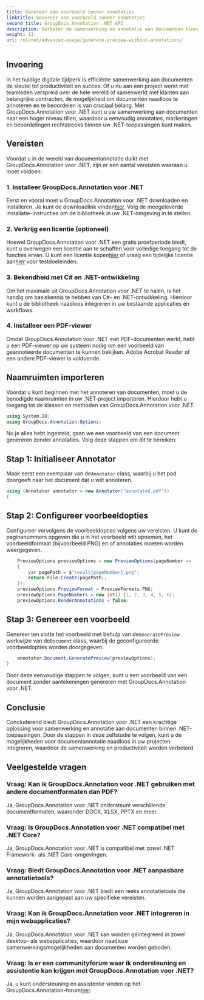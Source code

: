 ```yaml
---
title: Genereer een voorbeeld zonder annotaties
linktitle: Genereer een voorbeeld zonder annotaties
second_title: GroupDocs.Annotation .NET API
description: Verbeter de samenwerking en annotatie aan documenten binnen .NET-toepassingen met GroupDocs.Annotation voor .NET. Met deze krachtige bibliotheek kunt u eenvoudig documenten annoteren, markeren en beoordelen.
weight: 13
url: /nl/net/advanced-usage/generate-preview-without-annotations/
---
```

## Invoering
In het huidige digitale tijdperk is efficiënte samenwerking aan documenten de sleutel tot productiviteit en succes. Of u nu aan een project werkt met teamleden verspreid over de hele wereld of samenwerkt met klanten aan belangrijke contracten, de mogelijkheid om documenten naadloos te annoteren en te beoordelen is van cruciaal belang. Met GroupDocs.Annotation voor .NET kunt u uw samenwerking aan documenten naar een hoger niveau tillen, waardoor u eenvoudig annotaties, markeringen en beoordelingen rechtstreeks binnen uw .NET-toepassingen kunt maken.
## Vereisten
Voordat u in de wereld van documentannotatie duikt met GroupDocs.Annotation voor .NET, zijn er een aantal vereisten waaraan u moet voldoen:
### 1. Installeer GroupDocs.Annotation voor .NET
 Eerst en vooral moet u GroupDocs.Annotation voor .NET downloaden en installeren. Je kunt de downloadlink vinden[hier](https://releases.groupdocs.com/annotation/net/). Volg de meegeleverde installatie-instructies om de bibliotheek in uw .NET-omgeving in te stellen.
### 2. Verkrijg een licentie (optioneel)
Hoewel GroupDocs.Annotation voor .NET een gratis proefperiode biedt, kunt u overwegen een licentie aan te schaffen voor volledige toegang tot de functies ervan. U kunt een licentie kopen[hier](https://purchase.groupdocs.com/buy) of vraag een tijdelijke licentie aan[hier](https://purchase.groupdocs.com/temporary-license/) voor testdoeleinden.
### 3. Bekendheid met C# en .NET-ontwikkeling
Om het maximale uit GroupDocs.Annotation voor .NET te halen, is het handig om basiskennis te hebben van C#- en .NET-ontwikkeling. Hierdoor kunt u de bibliotheek naadloos integreren in uw bestaande applicaties en workflows.
### 4. Installeer een PDF-viewer
Omdat GroupDocs.Annotation voor .NET met PDF-documenten werkt, hebt u een PDF-viewer op uw systeem nodig om een voorbeeld van geannoteerde documenten te kunnen bekijken. Adobe Acrobat Reader of een andere PDF-viewer is voldoende.

## Naamruimten importeren
Voordat u kunt beginnen met het annoteren van documenten, moet u de benodigde naamruimten in uw .NET-project importeren. Hierdoor hebt u toegang tot de klassen en methoden van GroupDocs.Annotation voor .NET.

```csharp
using System.IO;
using GroupDocs.Annotation.Options;
```

Nu je alles hebt ingesteld, gaan we een voorbeeld van een document genereren zonder annotaties. Volg deze stappen om dit te bereiken:
## Stap 1: Initialiseer Annotator
 Maak eerst een exemplaar van de`Annotator` class, waarbij u het pad doorgeeft naar het document dat u wilt annoteren.
```csharp
using (Annotator annotator = new Annotator("annotated.pdf"))
{
```
## Stap 2: Configureer voorbeeldopties
Configureer vervolgens de voorbeeldopties volgens uw vereisten. U kunt de paginanummers opgeven die u in het voorbeeld wilt opnemen, het voorbeeldformaat (bijvoorbeeld PNG) en of annotaties moeten worden weergegeven.
```csharp
    PreviewOptions previewOptions = new PreviewOptions(pageNumber =>
    {
        var pagePath = $"result{pageNumber}.png";
        return File.Create(pagePath);
    });
    previewOptions.PreviewFormat = PreviewFormats.PNG;
    previewOptions.PageNumbers = new int[] {1, 2, 3, 4, 5, 6};
    previewOptions.RenderAnnotations = false;
```
## Stap 3: Genereer een voorbeeld
 Genereer ten slotte het voorbeeld met behulp van de`GeneratePreview` werkwijze van de`Document` class, waarbij de geconfigureerde voorbeeldopties worden doorgegeven.
```csharp
    annotator.Document.GeneratePreview(previewOptions);
}
```
Door deze eenvoudige stappen te volgen, kunt u een voorbeeld van een document zonder aantekeningen genereren met GroupDocs.Annotation voor .NET.

## Conclusie
Concluderend biedt GroupDocs.Annotation voor .NET een krachtige oplossing voor samenwerking en annotatie aan documenten binnen .NET-toepassingen. Door de stappen in deze zelfstudie te volgen, kunt u de mogelijkheden voor documentannotatie naadloos in uw projecten integreren, waardoor de samenwerking en productiviteit worden verbeterd.
## Veelgestelde vragen
### Vraag: Kan ik GroupDocs.Annotation voor .NET gebruiken met andere documentformaten dan PDF?
Ja, GroupDocs.Annotation voor .NET ondersteunt verschillende documentformaten, waaronder DOCX, XLSX, PPTX en meer.
### Vraag: Is GroupDocs.Annotation voor .NET compatibel met .NET Core?
Ja, GroupDocs.Annotation voor .NET is compatibel met zowel .NET Framework- als .NET Core-omgevingen.
### Vraag: Biedt GroupDocs.Annotation voor .NET aanpasbare annotatietools?
Ja, GroupDocs.Annotation voor .NET biedt een reeks annotatietools die kunnen worden aangepast aan uw specifieke vereisten.
### Vraag: Kan ik GroupDocs.Annotation voor .NET integreren in mijn webapplicaties?
Ja, GroupDocs.Annotation voor .NET kan worden geïntegreerd in zowel desktop- als webapplicaties, waardoor naadloze samenwerkingsmogelijkheden aan documenten worden geboden.
### Vraag: Is er een communityforum waar ik ondersteuning en assistentie kan krijgen met GroupDocs.Annotation voor .NET?
 Ja, u kunt ondersteuning en assistentie vinden op het GroupDocs.Annotation-forum[hier](https://forum.groupdocs.com/c/annotation/10).